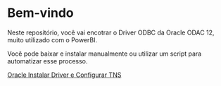 # Bem-vindo

Neste repositório, você vai encotrar o Driver ODBC da Oracle ODAC 12, muito utilizado com o PowerBI.

Você pode baixar e instalar manualmente ou utilizar um script para automatizar esse processo.

[Oracle Instalar Driver e Configurar TNS](https://github.com/pauloricardoferreira/oracle_tns_windows)
